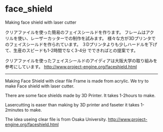 # face_shield
Making face shield with laser cutter

クリアファイルを使った簡易のフェイスシールドを作ります。
フレームはアクリルを使い、レーザーカッターでの制作を試みます。
様々な方が3Dプリンタでのフェイスシールドを作られています。
３Dプリンタよりも少しハードルを下げて、生産のスピードも1-2時間でなく3-4分
でできればとの提案です。

クリアファイルを使ったフェイスシールドのアイディアは大阪大学の取り組みを参考にしています。
http://www.project-engine.org/faceshield.html

-------------------------------------

Making Face Shield with clear file 
Frame is made from acrylic.
We try to make Face shield with laser cutter.

There are some face shields made by 3D Printer.
It takes 1-2hours to make.

Lasercutting is easer than making by 3D printer and faseter 
it takes 1-2minutes to make.

The idea useing clear file is from Osaka University.
http://www.project-engine.org/faceshield.html
